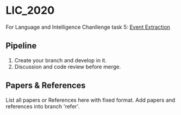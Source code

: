# LIC_2020

For Language and Intelligence Chanllenge task 5: [Event Extraction](https://aistudio.baidu.com/aistudio/competition/detail/32?isFromCcf=true&lang=en)

## Pipeline

1. Create your branch and develop in it.
2. Discussion and code review before merge.

## Papers & References

List all papers or References here with fixed format.
Add papers and references into branch 'refer'.
